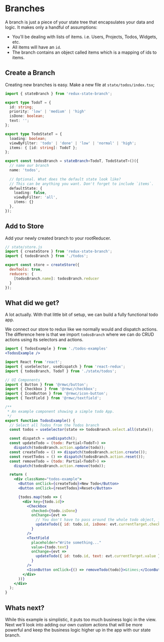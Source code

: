 # Branches

A branch is just a piece of your state tree that encapsulates your data and logic. It makes only a handful of assumptions:

- You'll be dealing with lists of items. i.e. Users, Projects, Todos, Widgets, etc.
- All items will have an `id`.
- The branch contains an object called items which is a mapping of ids to items.

## Create a Branch
Creating new branches is easy.
Make a new file at `state/todos/index.tsx`;
```ts
import { stateBranch } from 'redux-state-branch';

export type TodoT = {
  id: string;
  priority: 'low' | 'medium' | 'high'
  isDone: boolean;
  text: '';
};

export type TodoStateT = {
  loading: boolean;
  viewByFilter: 'todo' | 'done' | 'low' | 'normal' | 'high';
  items: { [id: string]: TodoT };
};

export const todosBranch = stateBranch<TodoT, TodoStateT>()({
  // name our branch
  name: 'todos',
  
  // Optional. What does the default state look like? 
  // This can be anything you want. Don't forget to include `items`.
  defaultState: {
    loading: false,
    viewByFilter: 'all',
    items: {}
  },
});
```

## Add to Store
Add your newly created branch to your rootReducer.

```js
// state/store.js
import { createStore } from 'redux-state-branch';
import { todosBranch } from './todos';

export const store = createStore({
  devTools: true,
  reducers: {
    [todosBranch.name]: todosBranch.reducer
  }
});

```

## What did we get?
A lot actually. With that little bit of setup, we can build a fully functional todo app.

We connect our store to redux like we normally would and dispatch actions. The difference here is that we import `todosBranch` where we can do CRUD actions using its selectors and actions.

```jsx renderOnly
import { TodosExample } from './todos-examples'
<TodosExample />
```

```jsx
import React from 'react';
import { useSelector, useDispatch } from 'react-redux';
import { todosBranch, TodoT } from './state/todos';

// UI Components
import { Button } from '@rmwc/button';
import { Checkbox } from '@rmwc/checkbox';
import { IconButton } from '@rmwc/icon-button';
import { TextField } from '@rmwc/textfield';

/**
 * An example component showing a simple todo App.
 */
export function TodosExample() {
  // Select all Todos from the Todos branch
  const todos = useSelector(state => todosBranch.select.all(state));

  const dispatch = useDispatch();
  const updateTodo = (todo: Partial<TodoT>) =>
    dispatch(todosBranch.action.update(todo));
  const createTodo = () => dispatch(todosBranch.action.create());
  const resetTodos = () => dispatch(todosBranch.action.reset());
  const removeTodo = (todo: Partial<TodoT>) =>
    dispatch(todosBranch.action.remove(todo));

  return (
    <div className="todos-example">
      <Button onClick={createTodo}>New Todo</Button>
      <Button onClick={resetTodos}>Reset</Button>

      {todos.map(todo => (
        <div key={todo.id}>
          <Checkbox
            checked={todo.isDone}
            onChange={evt =>
              // You don't have to pass around the whole todo object, just the things you want to update and the ID.
              updateTodo({ id: todo.id, isDone: evt.currentTarget.checked })
            }
          />
          <TextField
            placeholder="Write something..."
            value={todo.text}
            onChange={evt =>
              updateTodo({ id: todo.id, text: evt.currentTarget.value })
            }
          />
          <IconButton onClick={() => removeTodo(todo)}>&times;</IconButton>
        </div>
      ))}
    </div>
  );
}

```

## Whats next?
While this example is simplistic, it puts too much business logic in the view. Next we'll look into adding our own custom actions that will be more powerful and keep the business logic higher up in the app with our state branch.